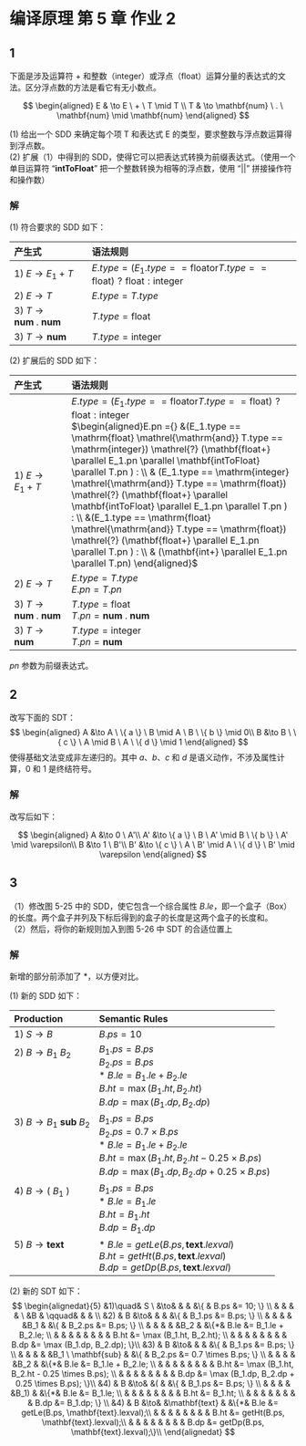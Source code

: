 # 编译原理 第 5 章 作业 2

## 1

下面是涉及运算符 $+$ 和整数（integer）或浮点（float）运算分量的表达式的文法。区分浮点数的方法是看它有无小数点。

$$
\begin{aligned}
    E & \to E \ + \ T \mid T \\
    T & \to \mathbf{num} \ . \ \mathbf{num} \mid \mathbf{num}
\end{aligned}
$$

(1) 给出一个 SDD 来确定每个项 T 和表达式 E 的类型，要求整数与浮点数运算得到浮点数。  
(2) 扩展（1）中得到的 SDD，使得它可以把表达式转换为前缀表达式。（使用一个单目运算符 “$\mathbf{intToFloat}$” 把一个整数转换为相等的浮点数，使用 “$||$” 拼接操作符和操作数）

### 解

(1) 符合要求的 SDD 如下：

| 产生式                                     | 语法规则                             |
| :----------------------------------------- | :----------------------------------- |
| 1) $E \to E_1 \ + \ T$                     | $E.type = (E_1.type == \mathrm{float} \mathrel{\mathrm{or}} T.type == \mathrm{float}) \mathrel{?} \mathrm{float} \mathrel{:} \mathrm{integer}$ |
| 2) $E \to T$                               | $E.type = T.type$                    |
| 3) $T \to \mathbf{num} \ . \ \mathbf{num}$ | $T.type = \mathrm{float}$            |
| 3) $T \to \mathbf{num}$                    | $T.type = \mathrm{integer}$          |

(2) 扩展后的 SDD 如下：

| 产生式                                     | 语法规则                             |
| :----------------------------------------- | :----------------------------------- |
| 1) $E \to E_1 \ + \ T$                     | $E.type = (E_1.type == \mathrm{float} \mathrel{\mathrm{or}} T.type == \mathrm{float}) \mathrel{?} \mathrm{float} \mathrel{:} \mathrm{integer}$<br>$\begin{aligned}E.pn ={} &(E_1.type == \mathrm{float} \mathrel{\mathrm{and}} T.type == \mathrm{integer}) \mathrel{?} (\mathbf{float+} \parallel E_1.pn \parallel \mathbf{intToFloat} \parallel T.pn ) : \\ & (E_1.type == \mathrm{integer} \mathrel{\mathrm{and}} T.type == \mathrm{float}) \mathrel{?} (\mathbf{float+} \parallel \mathbf{intToFloat} \parallel E_1.pn \parallel T.pn ) : \\ &(E_1.type == \mathrm{float} \mathrel{\mathrm{and}} T.type == \mathrm{float}) \mathrel{?} (\mathbf{float+} \parallel E_1.pn \parallel T.pn ) : \\ & (\mathbf{int+} \parallel E_1.pn \parallel T.pn) \end{aligned}$ |
| 2) $E \to T$                               | $E.type = T.type$<br>$E.pn = T.pn$                    |
| 3) $T \to \mathbf{num} \ . \ \mathbf{num}$ | $T.type = \mathrm{float}$<br>$T.pn = \mathbf{num} \ . \ \mathbf{num}$            |
| 3) $T \to \mathbf{num}$                    | $T.type = \mathrm{integer}$<br>$T.pn = \mathbf{num}$          |

$pn$ 参数为前缀表达式。

## 2
改写下面的 SDT：
$$
\begin{aligned}
A &\to A \ \{ a \} \ B \mid A \ B \ \{ b \} \mid 0\\
B &\to B \ \{ c \} \ A \mid B \ A \ \{ d \} \mid 1
\end{aligned}
$$
使得基础文法变成非左递归的。其中 $a$、$b$、$c$ 和 $d$ 是语义动作，不涉及属性计算，$0$ 和 $1$ 是终结符号。

### 解
改写后如下：

$$
\begin{aligned}
A  &\to 0 \ A'\\
A' &\to \{ a \} \ B \ A' \mid B \ \{ b \} \ A' \mid \varepsilon\\
B  &\to 1 \ B'\\
B' &\to \{ c \} \ A \ B' \mid A \ \{ d \} \ B' \mid \varepsilon
\end{aligned}
$$

## 3
（1）修改图 5-25 中的 SDD，使它包含一个综合属性 $B.le$，即一个盒子（Box）的长度。两个盒子并列及下标后得到的盒子的长度是这两个盒子的长度和。  
（2）然后，将你的新规则加入到图 5-26 中 SDT 的合适位置上


<!-- 
| Production                                         | Semantic Rules                                                                                                                                          |
| :------------------------------------------------- | :------------------------------------------------------------------------------------------------------------------------------------------------------ |
| 1) $S \to B$                                       | $B.ps = 10$                                                                                                                                             |
| 2) $B \to B_1 \ B_2$<br><br><br><br>               | $B_1.ps = B.ps$<br>$B_2.ps = B.ps$<br>$B.ht = \max (B_1.ht, B_2.ht)$<br>$B.dp = \max (B_1.dp, B_2.dp)$                                                  |
| 3) $B \to B_1 \ \mathbf{sub}\ B_2$<br><br><br><br> | $B_1.ps = B.ps$<br>$B_2.ps = 0.7 \times B.ps$<br>$B.ht = \max (B_1.ht, B_2.ht - 0.25 \times B.ps)$<br>$B.dp = \max (B_1.dp, B_2.dp + 0.25 \times B.ps)$ |
| 4) $B \to ( \ B_1 \ )$<br><br><br>                 | $B_1.ps = B.ps$<br>$B.ht = B_1.ht$<br>$B.dp = B_1.dp$                                                                                                   |
| 5) $B \to \mathbf{text}$<br><br>                   | $B.ht = getHt(B.ps, \mathbf{text}.lexval)$<br>$B.dp = getDp(B.ps, \mathbf{text}.lexval)$                                                                |


$$
\begin{alignedat}{5}
&1)\quad&   S \ &\to&   &                   &       &\{ &   B.ps    &= 10; \}                   \\
&       &       &   & \ &B                  & \qquad&   &           &                           \\
&2)     &   B   &\to&   &                   &       &\{ &   B_1.ps  &= B.ps; \}                 \\
&       &       &   &   &B_1                &       &\{ &   B_2.ps  &= B.ps; \}                 \\
&       &       &   &   &B_2                &       &\{ &   B.ht    &= \max (B_1.ht, B_2.ht);   \\
&       &       &   &   &                   &       &   &   B.dp    &= \max (B_1.dp, B_2.dp); \}\\
&3)     &   B   &\to&   &                   &       &\{ &   B_1.ps  &= B.ps; \}                 \\
&       &       &   &   &B_1 \ \mathbf{sub} &       &\{ &   B_2.ps  &= 0.7 \times B.ps; \}      \\
&       &       &   &   &B_2                &       &\{ &   B.ht    &= \max (B_1.ht, B_2.ht - 0.25 \times B.ps);   \\
&       &       &   &   &                   &       &   &   B.dp    &= \max (B_1.dp, B_2.dp + 0.25 \times B.ps); \}\\
&4)     &   B   &\to&   &(                  &       &\{ &   B_1.ps  &= B.ps; \}                 \\
&       &       &   &   &B_1)               &       &\{ &   B.ht    &= B_1.ht;                  \\
&       &       &   &   &                   &       &   &   B.dp    &= B_1.dp; \}               \\
&4)     &   B   &\to&   &\mathbf{text}      &       &\{ &   B.ht    &= getHt(B.ps, \mathbf{text}.lexval);\\
&       &       &   &   &                   &       &   &   B.dp    &= getDp(B.ps, \mathbf{text}.lexval);\}\\
\end{alignedat}
$$ -->



### 解
新增的部分前添加了 $*$，以方便对比。

(1) 新的 SDD 如下：

| Production                                             | Semantic Rules                                                                                                                                          |
| :----------------------------------------------------- | :------------------------------------------------------------------------------------------------------------------------------------------------------ |
| 1) $S \to B$                                           | $B.ps = 10$                                                                                                                                             |
| 2) $B \to B_1 \ B_2$<br><br><br><br><br>               | $B_1.ps = B.ps$<br>$B_2.ps = B.ps$<br>* $B.le = B_1.le + B_2.le$<br>$B.ht = \max (B_1.ht, B_2.ht)$<br>$B.dp = \max (B_1.dp, B_2.dp)$                                                  |
| 3) $B \to B_1 \ \mathbf{sub}\ B_2$<br><br><br><br><br> | $B_1.ps = B.ps$<br>$B_2.ps = 0.7 \times B.ps$<br>* $B.le = B_1.le + B_2.le$<br>$B.ht = \max (B_1.ht, B_2.ht - 0.25 \times B.ps)$<br>$B.dp = \max (B_1.dp, B_2.dp + 0.25 \times B.ps)$ |
| 4) $B \to ( \ B_1 \ )$<br><br><br><br>                 | $B_1.ps = B.ps$<br>* $B.le = B_1.le$<br>$B.ht = B_1.ht$<br>$B.dp = B_1.dp$                                                                                                   |
| 5) $B \to \mathbf{text}$<br><br><br>                   | * $B.le = getLe(B.ps, \mathbf{text}.lexval)$<br>$B.ht = getHt(B.ps, \mathbf{text}.lexval)$<br>$B.dp = getDp(B.ps, \mathbf{text}.lexval)$                                                                |


(2) 新的 SDT 如下：
$$
\begin{alignedat}{5}
&1)\quad&   S \ &\to&   &                   &       &\{ &   B.ps    &= 10; \}                   \\
&       &       &   & \ &B                  & \qquad&   &           &                           \\
&2)     &   B   &\to&   &                   &       &\{ &   B_1.ps  &= B.ps; \}                 \\
&       &       &   &   &B_1                &       &\{ &   B_2.ps  &= B.ps; \}                 \\
&       &       &   &   &B_2                &       &\{*&   B.le    &= B_1.le + B_2.le;   \\
&       &       &   &   &                   &       &   &   B.ht    &= \max (B_1.ht, B_2.ht);   \\
&       &       &   &   &                   &       &   &   B.dp    &= \max (B_1.dp, B_2.dp); \}\\
&3)     &   B   &\to&   &                   &       &\{ &   B_1.ps  &= B.ps; \}                 \\
&       &       &   &   &B_1 \ \mathbf{sub} &       &\{ &   B_2.ps  &= 0.7 \times B.ps; \}      \\
&       &       &   &   &B_2                &       &\{*&   B.le    &= B_1.le + B_2.le;   \\
&       &       &   &   &                   &       &   &   B.ht    &= \max (B_1.ht, B_2.ht - 0.25 \times B.ps);   \\
&       &       &   &   &                   &       &   &   B.dp    &= \max (B_1.dp, B_2.dp + 0.25 \times B.ps); \}\\
&4)     &   B   &\to&   &(                  &       &\{ &   B_1.ps  &= B.ps; \}                 \\
&       &       &   &   &B_1)               &       &\{*&   B.le    &= B_1.le;                  \\
&       &       &   &   &                   &       &   &   B.ht    &= B_1.ht;                  \\
&       &       &   &   &                   &       &   &   B.dp    &= B_1.dp; \}               \\
&4)     &   B   &\to&   &\mathbf{text}      &       &\{*&   B.le    &= getLe(B.ps, \mathbf{text}.lexval);\\
&       &       &   &   &                   &       &   &   B.ht    &= getHt(B.ps, \mathbf{text}.lexval);\\
&       &       &   &   &                   &       &   &   B.dp    &= getDp(B.ps, \mathbf{text}.lexval);\}\\
\end{alignedat}
$$

